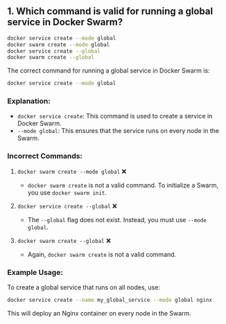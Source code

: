 ## 1. Which command is valid for running a global service in Docker Swarm?

```sh
docker service create --mode global 
docker swarm create --mode global 
docker service create --global 
docker swarm create --global
```

The correct command for running a global service in Docker Swarm is:

```sh
docker service create --mode global
```

### Explanation:
- `docker service create`: This command is used to create a service in Docker Swarm.
- `--mode global`: This ensures that the service runs on every node in the Swarm.

### Incorrect Commands:
1. `docker swarm create --mode global` ❌  
   - `docker swarm create` is not a valid command. To initialize a Swarm, you use `docker swarm init`.

2. `docker service create --global` ❌  
   - The `--global` flag does not exist. Instead, you must use `--mode global`.

3. `docker swarm create --global` ❌  
   - Again, `docker swarm create` is not a valid command.

### Example Usage:
To create a global service that runs on all nodes, use:

```sh
docker service create --name my_global_service --mode global nginx
```

This will deploy an Nginx container on every node in the Swarm.
